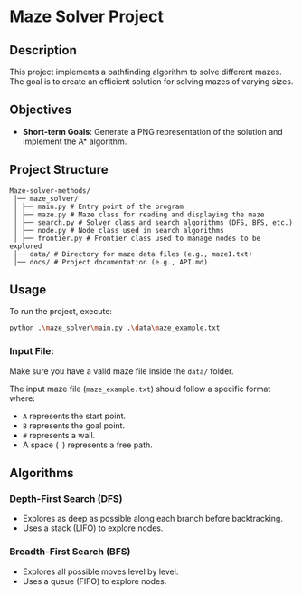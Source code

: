 # Maze Solver Project

## Description
This project implements a pathfinding algorithm to solve different mazes. The goal is to create an efficient solution for solving mazes of varying sizes.

## Objectives
- **Short-term Goals**: Generate a PNG representation of the solution and implement the A* algorithm.

## Project Structure
```
Maze-solver-methods/
 │── maze_solver/ 
 │ ├── main.py # Entry point of the program 
 │ ├── maze.py # Maze class for reading and displaying the maze
 │ ├── search.py # Solver class and search algorithms (DFS, BFS, etc.)
 │ ├── node.py # Node class used in search algorithms
 │ ├── frontier.py # Frontier class used to manage nodes to be explored 
 │── data/ # Directory for maze data files (e.g., maze1.txt) 
 │── docs/ # Project documentation (e.g., API.md)
```
## Usage
To run the project, execute:
```bash
python .\maze_solver\main.py .\data\maze_example.txt
```
### Input File:
Make sure you have a valid maze file inside the ```data/``` folder.

The input maze file (`maze_example.txt`) should follow a specific format where:
- `A` represents the start point.
- `B` represents the goal point.
- `#` represents a wall.
- A space (` `) represents a free path.

## Algorithms

### Depth-First Search (DFS)
- Explores as deep as possible along each branch before backtracking.
- Uses a stack (LIFO) to explore nodes.

### Breadth-First Search (BFS)
- Explores all possible moves level by level.
- Uses a queue (FIFO) to explore nodes.
